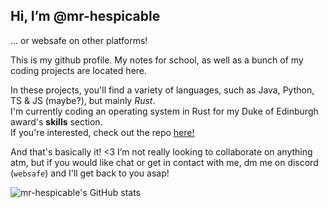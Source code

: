 ## Hi, I’m @mr-hespicable
... or websafe on other platforms!

This is my github profile. My notes for school, as well as a bunch of my coding projects are located here.

In these projects, you'll find a variety of languages, such as Java, Python, TS & JS (maybe?), but mainly _Rust_.  
I'm currently coding an operating system in Rust for my Duke of Edinburgh award's **skills** section.   
If you're interested, check out the repo [here!](https://mr-hespicable/sketchOS)

And that's basically it! <3 I’m not really looking to collaborate on anything atm, but if you would like chat or get in contact with me, dm me on discord (`websafe`) and I'll get back to you asap!

![mr-hespicable's GitHub stats](https://github-readme-stats.vercel.app/api?username=mr-hespicable&theme=gruvbox)

<!---
mr-hespicable/mr-hespicable is a ✨ special ✨ repository because its `README.md` (this file) appears on your GitHub profile.
You can click the Preview link to take a look at your changes.
--->
